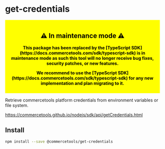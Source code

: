 # get-credentials

<div style="background-color: yellow; color: black; padding: 10px; text-align: center; font-weight: bold;">
  <h2>⚠️ In maintenance mode  ⚠️</h2>
  <p>
    This package has been replaced by the [TypeScript SDK](https://docs.commercetools.com/sdk/typescript-sdk) is in maintenance mode as such this tool will no longer receive bug fixes, security patches, or new features.
  </p>
  <p>
    We recommend to use the [TypeScript SDK](https://docs.commercetools.com/sdk/typescript-sdk) for any new implementation and plan migrating to it.
  </p>
</div>

Retrieve commercetools platform credentials from environment variables or file system.

https://commercetools.github.io/nodejs/sdk/api/getCredentials.html

## Install

```bash
npm install --save @commercetools/get-credentials
```
